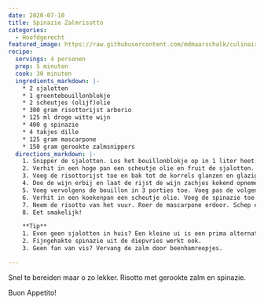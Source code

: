 ```yaml
---
date: 2020-07-10
title: Spinazie Zalmrisotto
categories:
  - Hoofdgerecht
featured_image: https://raw.githubusercontent.com/mdmaarschalk/culinair/master/fotos/zalmrisotto/zalmrisotto.jpg
recipe:
  servings: 4 personen
  prep: 5 minuten
  cook: 30 minuten
  ingredients_markdown: |-
    * 2 sjalotten
    * 1 groentebouillonblokje
    * 2 scheutjes (olijf)olie
    * 300 gram risottorijst arborio
    * 125 ml droge witte wijn
    * 400 g spinazie
    * 4 takjes dille
    * 125 gram mascarpone
    * 150 gram gerookte zalmsnippers
  directions_markdown: |-
    1. Snipper de sjalotten. Los het bouillonblokje op in 1 liter heet water. Hak de dille fijn.
    2. Verhit in een hoge pan een scheutje olie en fruit de sjalotten.
    3. Voeg de risottorijst toe en bak tot de korrels glanzen en glazig zijn, dit duurt wel een paar minuten. Blijf af en toe roeren.
    4. Doe de wijn erbij en laat de rijst de wijn zachjes kokend opnemen.
    5. Voeg vervolgens de bouillon in 3 porties toe. Voeg pas de volgende portie toe als de rijst de bouillon heeft opgenomen. Kook de risotto zo in 18-20 min. beetgaar, regelmatig roeren.
    6. Verhit in een koekenpan een scheutje olie. Voeg de spinazie toe en laat al omscheppend slinken en het vocht verdampen.
    7. Neem de risotto van het vuur. Roer de mascarpone erdoor. Schep er de zalm, spinazie en dille door en breng naar wens op smaak met peper.
    8. Eet smakelijk!

    **Tip**
    1. Even geen sjalotten in huis? Een kleine ui is een prima alternatief.
    2. Fijngehakte spinazie uit de diepvries werkt ook.
    3. Geen fan van vis? Vervang de zalm door beenhamreepjes.

---
```

Snel te bereiden maar o zo lekker. Risotto met gerookte zalm en spinazie.

Buon Appetito!
